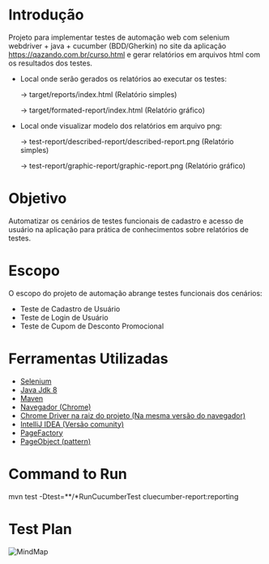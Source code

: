 # Introdução

Projeto para implementar testes de automação web com selenium webdriver + java + cucumber (BDD/Gherkin) no site da aplicação https://qazando.com.br/curso.html e gerar relatórios em arquivos html com os resultados dos testes.


* Local onde serão gerados os relatórios ao executar os testes:

  -> target/reports/index.html (Relatório simples)

  -> target/formated-report/index.html (Relatório gráfico)



* Local onde visualizar modelo dos relatórios em arquivo png:

  -> test-report/described-report/described-report.png (Relatório simples) 

  -> test-report/graphic-report/graphic-report.png (Relatório gráfico)


# Objetivo

Automatizar os cenários de testes funcionais de cadastro e acesso de usuário na aplicação para prática de conhecimentos sobre relatórios de testes.


# Escopo

O escopo do projeto de automação abrange testes funcionais dos cenários:

* Teste de Cadastro de Usuário
* Teste de Login de Usuário
* Teste de Cupom de Desconto Promocional


# Ferramentas Utilizadas

* [Selenium](https://www.selenium.dev/downloads/)
* [Java Jdk 8](https://www.oracle.com/java/technologies/downloads/?er=221886#java8-windows)
* [Maven](https://maven.apache.org/download.cgi)
* [Navegador (Chrome)](https://www.google.com/intl/pt-BR/chrome/)
* [Chrome Driver na raiz do projeto (Na mesma versão do navegador)](https://googlechromelabs.github.io/chrome-for-testing/#stable)
* [IntelliJ IDEA (Versão comunity)](https://www.jetbrains.com/idea/download/?section=windows)
* [PageFactory](https://github.com/SeleniumHQ/selenium/wiki/PageFactory)
* [PageObject (pattern)](https://www.selenium.dev/documentation/test_practices/encouraged/page_object_models/)


# Command to Run

mvn test -Dtest=**/*RunCucumberTest cluecumber-report:reporting


# Test Plan


![MindMap](https://github.com/user-attachments/assets/efe0067e-124c-41ea-9b20-7bc1bbed19cb)

